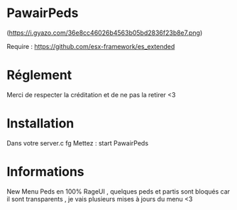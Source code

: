 # PawairPeds

(https://i.gyazo.com/36e8cc46026b4563b05bd2836f23b8e7.png)

Require :  https://github.com/esx-framework/es_extended

#  Réglement
Merci de respecter la créditation et de ne pas la retirer <3

# Installation 
Dans votre server.c fg  Mettez :
start PawairPeds


#  Informations
New Menu Peds en 100% RageUI , quelques peds et partis sont bloqués car il sont transparents , je vais plusieurs mises à jours du menu  <3
